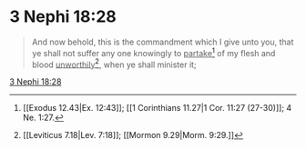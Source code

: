 # 3 Nephi 18:28

> And now behold, this is the commandment which I give unto you, that ye shall not suffer any one knowingly to <u>partake</u>[^a] of my flesh and blood <u>unworthily</u>[^b], when ye shall minister it;

[3 Nephi 18:28](https://www.churchofjesuschrist.org/study/scriptures/bofm/3-ne/18?lang=eng&id=p28#p28)


[^a]: [[Exodus 12.43|Ex. 12:43]]; [[1 Corinthians 11.27|1 Cor. 11:27 (27-30)]]; 4 Ne. 1:27.
[^b]: [[Leviticus 7.18|Lev. 7:18]]; [[Mormon 9.29|Morm. 9:29.]]
